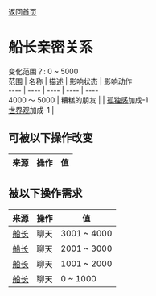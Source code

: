 [返回首页](index.md)  
# 船长亲密关系  
变化范围？: 0 ~ 5000  
范围  |  名称  |  描述  |  影响状态  |  影响动作  
----  |  ----  |  ----  |  ----  |  ----  
4000 ～ 5000  |  糟糕的朋友  |    |  [孤独感](Loneliness.md)加成-1<br>[世界观](Structure.md)加成-1  |    
## 可被以下操作改变  
来源  |  操作  |  值  
----  |  ----  |  ----  
## 被以下操作需求  
来源  |  操作  |  值  
----  |  ----  |  ----  
[船长](Captain.md)  |  聊天  |  3001 ~ 4000  
[船长](Captain.md)  |  聊天  |  2001 ~ 3000  
[船长](Captain.md)  |  聊天  |  1001 ~ 2000  
[船长](Captain.md)  |  聊天  |  0 ~ 1000  
